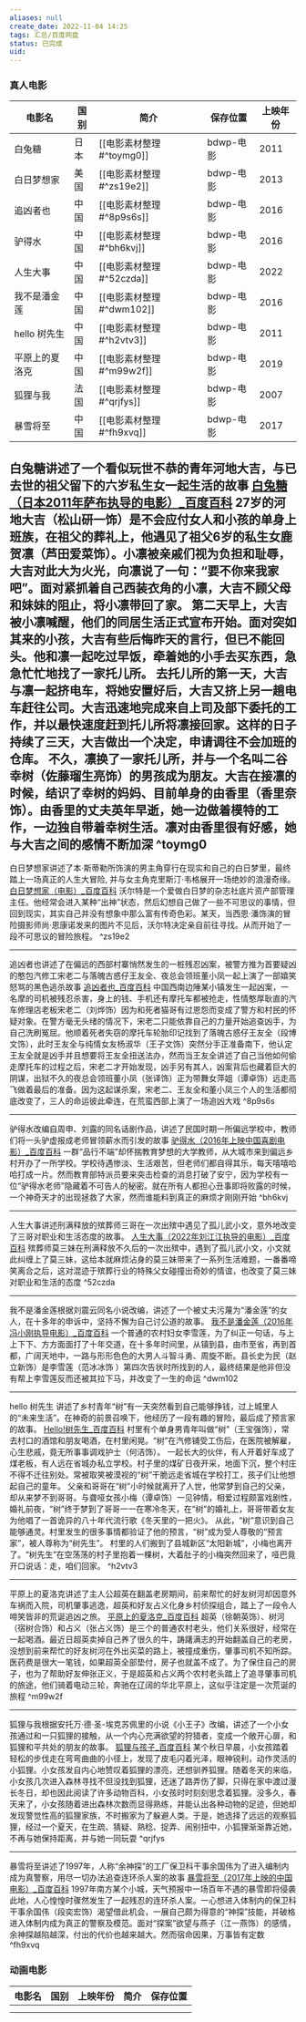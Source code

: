 ```yaml
---
aliases: null
create_date: 2022-11-04 14:25
tags: 汇总/百度网盘
status: 已完成
uid: 
---
```

### 真人电影

| 电影名         | 国别 | 简介                     | 保存位置  | 上映年份 |
| -------------- | ---- | ------------------------ | --------- | -------- |
| 白兔糖         | 日本 | [[电影素材整理#^toymg0]] | bdwp-电影 | 2011     |
| 白日梦想家     | 美国 | [[电影素材整理#^zs19e2]] | bdwp-电影 | 2013     |
| 追凶者也       | 中国 | [[电影素材整理#^8p9s6s]] | bdwp-电影 | 2016     |
| 驴得水         | 中国 | [[电影素材整理#^bh6kvj]] | bdwp-电影 | 2016     |
| 人生大事       | 中国 | [[电影素材整理#^52czda]] | bdwp-电影 | 2022     |
| 我不是潘金莲   | 中国 | [[电影素材整理#^dwm102]] | bdwp-电影 | 2016     |
| hello 树先生   | 中国 | [[电影素材整理#^h2vtv3]] | bdwp-电影 | 2011     |
| 平原上的夏洛克 | 中国 | [[电影素材整理#^m99w2f]] | bdwp-电影 | 2019     |
| 狐狸与我       | 法国 | [[电影素材整理#^qrjfys]] | bdwp-电影 | 2007     |
| 暴雪将至    |   中国   |   [[电影素材整理#^fh9xvq]]                       |   bdwp-电影        |   2017       |

白兔糖讲述了一个看似玩世不恭的青年河地大吉，与已去世的祖父留下的六岁私生女一起生活的故事 [白兔糖（日本2011年萨布执导的电影）_百度百科](https://baike.baidu.com/item/%E7%99%BD%E5%85%94%E7%B3%96/8121293?fr=aladdin)
27岁的河地大吉（松山研一饰）是不会应付女人和小孩的单身上班族，在祖父的葬礼上，他遇见了祖父6岁的私生女鹿贺凛（芦田爱菜饰）。小凛被亲戚们视为负担和耻辱，大吉对此大为火光，向凛说了一句：“要不你来我家吧”。面对紧抓着自己西装衣角的小凛，大吉不顾父母和妹妹的阻止，将小凛带回了家。 第二天早上，大吉被小凛喊醒，他们的同居生活正式宣布开始。面对突如其来的小孩，大吉有些后悔昨天的言行，但已不能回头。他和凛一起吃过早饭，牵着她的小手去买东西，急急忙忙地找了一家托儿所。 去托儿所的第一天，大吉与凛一起挤电车，将她安置好后，大吉又挤上另一趟电车赶往公司。大吉迅速地完成来自上司及部下委托的工作，并以最快速度赶到托儿所将凛接回家。这样的日子持续了三天，大吉做出一个决定，申请调往不会加班的仓库。 不久，凛换了一家托儿所，并与一个名叫二谷幸树（佐藤瑠生亮饰）的男孩成为朋友。大吉在接凛的时候，结识了幸树的妈妈、目前单身的由香里（香里奈饰）。由香里的丈夫英年早逝，她一边做着模特的工作，一边独自带着幸树生活。凛对由香里很有好感，她与大吉之间的感情不断加深
^toymg0
---

白日梦想家讲述了本·斯蒂勒所饰演的男主角穿行在现实和自己的白日梦里，最终踏上一场真正的人生大冒险, 并与女主角克里斯汀·韦格展开一场绝妙的浪漫奇缘。[白日梦想家（电影）_百度百科](https://baike.baidu.com/item/%E7%99%BD%E6%97%A5%E6%A2%A6%E6%83%B3%E5%AE%B6/9867134?fr=aladdin)
沃尔特是一个爱做白日梦的杂志社底片资产部管理主任。他经常会进入某种“出神”状态，然后幻想自己做了一些不可思议的事情，但回到现实，其实自己并没有想象中那么富有传奇色彩。某天，当西恩·潘饰演的冒险摄影师尚·恩康诺发来的图片不见后，沃尔特决定亲自前往寻找。从而开始了一段不可思议的冒险旅程。 ^zs19e2

---
追凶者也讲述了在偏远的西部村寨悄然发生的一桩残忍凶案，被警方推为首要疑凶的憨包汽修工宋老二与落魄古惑仔王友全、夜总会领班董小凤一起上演了一部嬉笑怒骂的黑色逃杀故事
[追凶者也_百度百科](https://baike.baidu.com/item/%E8%BF%BD%E5%87%B6%E8%80%85%E4%B9%9F/16563222?fr=aladdin)
中国西南边陲某小镇发生一起凶案，一名摩的司机被残忍杀害，身上的钱、手机还有摩托车都被抢走，性情憨厚耿直的汽车修理店老板宋老二（刘烨饰）因为和死者猫哥有过恩怨而变成了警方和村民的怀疑对象。在警方毫无头绪的情况下，宋老二只能依靠自己的力量开始追查凶手，为自己洗刷冤屈。他顺着死者失窃的摩托车轮胎印记找到了落魄古惑仔王友全（段博文饰），此时王友全与纯情女友杨淑华（王子文饰）突然分手正准备南下，他认定王友全就是凶手并且想要将王友全扭送法办，然而当王友全讲述了自己当他如何偷走摩托车的过程之后，宋老二才开始发现，凶手另有其人，凶案背后也藏着巨大的阴谋，出狱不久的夜总会领班董小凤（张译饰）正为带舞女萍姐（谭卓饰）远走高飞做着最后的准备。因为这起谋杀案，宋老二、王友全和董小凤三个人的生活都彻底改变了，三人的命运彼此牵连，在荒蛮西部上演了一场追凶大戏 ^8p9s6s

---
驴得水改编自周申、刘露的同名话剧作品，讲述了民国时期一所偏远学校中，教师们将一头驴虚报成老师冒领薪水而引发的故事
[驴得水（2016年上映中国喜剧电影）_百度百科](https://baike.baidu.com/item/%E9%A9%B4%E5%BE%97%E6%B0%B4/14800544?fr=aladdin)
一群“品行不端”却怀揣教育梦想的大学教师，从大城市来到偏远乡村开办了一所学校。学校待遇惨淡、生活艰苦，但老师们都自得其乐，每天嘻嘻哈哈打成一片。然而教育部特派员要来突击检查的消息打破了安宁，因为学校有一位“驴得水老师”隐藏着不可告人的秘密。就在所有人都担心丑事即将败露的时候，一个神奇天才的出现拯救了大家，然而谁能料到真正的麻烦才刚刚开始 ^bh6kvj

---
人生大事讲述刑满释放的殡葬师三哥在一次出殡中遇见了孤儿武小文，意外地改变了三哥对职业和生活态度的故事。
[人生大事（2022年刘江江执导的电影）_百度百科](https://baike.baidu.com/item/%E4%BA%BA%E7%94%9F%E5%A4%A7%E4%BA%8B/54721771?fr=aladdin)
殡葬师莫三妹在刑满释放不久后的一次出殡中，遇到了孤儿武小文，小文就此纠缠上了莫三妹，这给本就麻烦沾身的莫三妹带来了一系列生活难题，一番番啼笑离合之后，这对混迹于殡葬行业的特殊父女碰撞出奇妙的情谊，也改变了莫三妹对职业和生活的态度 ^52czda

---
我不是潘金莲根据刘震云同名小说改编，讲述了一个被丈夫污蔑为“潘金莲”的女人，在十多年的申诉中，坚持不懈为自己讨公道的故事。
[我不是潘金莲（2016年冯小刚执导电影）_百度百科](https://baike.baidu.com/item/%E6%88%91%E4%B8%8D%E6%98%AF%E6%BD%98%E9%87%91%E8%8E%B2/18225544?fr=aladdin)
一个普通的农村妇女李雪莲，为了纠正一句话，与上上下下、方方面面打了十年交道，在十多年时间里，从镇到县，由市至省，再到首都，广阔天地中，一路与形形色色的大男人斗智斗勇、周旋不断。县长史为民（赵立新饰）是李雪莲（范冰冰饰 ）第四次告状时所找到的人，最终结果是他非但没有帮上李雪莲反而还被其拉下马，并改变了一生的命运 ^dwm102

---
hello 树先生 讲述了乡村青年“树”有一天突然看到自己能够挣钱，过上城里人的“未来生活”。在神奇的前景召唤下，他经历了一段有趣的冒险，最后成了预言家的故事。
[Hello!树先生_百度百科](https://baike.baidu.com/item/Hello%21%E6%A0%91%E5%85%88%E7%94%9F/7587083?fromtitle=hello%20%E6%A0%91%E5%85%88%E7%94%9F&fromid=11238867&fr=aladdin)
村里有个单身男青年叫做“树”（王宝强饰），常去村口的酒馆和朋友喝酒，在村里闲晃。“树”在汽修铺受工伤后，在医院被解雇，心生悲戚，竟无所事事调戏护士（何洁饰）。 一起长大的伙伴，有人开着好车成了煤老板，有人远在省城办私立学校。村子里的煤矿日夜开采，地面下沉，整个村庄不得不迁往别处。常被取笑被漠视的“树”干脆远走省城在学校打工，孩子们让他想起自己的童年。 父亲和哥哥在“树”小时候就离开了人世，他常梦到自己的父亲，却从来梦不到哥哥。与聋哑女孩小梅（谭卓饰）一见钟情，相爱过程颇富戏剧性，婚礼前夜，“树”终于梦到了哥哥一一在寒冷冬天，在“树”的婚礼上，哥哥带着女友为他唱了一首诡异的八十年代流行歌《冬天里的一把火》。 从此，“树”意识到自己能够通灵。村里发生的很多事情都验证了他的预言，“树”成为受人尊敬的“预言家”，被人尊称为“树先生”。 村里的人们搬到了县城新区“太阳新城”，小梅也离开了。“树先生”在空荡荡的村子里抱着一棵树，大着肚子的小梅突然回来了，哑巴竟开口说话：走，咱们回家。 ^h2vtv3

---
平原上的夏洛克讲述了主人公超英在翻盖老房期间，前来帮忙的好友树河却因意外车祸而入院，司机肇事逃逸，超英和好友占义化身乡村侦探组合，踏上了一段令人啼笑皆非的荒诞追凶之旅。
[平原上的夏洛克_百度百科](https://baike.baidu.com/item/%E5%B9%B3%E5%8E%9F%E4%B8%8A%E7%9A%84%E5%A4%8F%E6%B4%9B%E5%85%8B?fromModule=lemma_search-box)
超英（徐朝英饰）、树河（宿树合饰）和占义（张占义饰）是三个的普通农村老头，他们关系很好，经常在一起喝酒。最近日超英卖掉自己养了很久的牛，踌躇满志的开始翻盖自己的老房，没想到前来帮忙的好友树河在外出买菜的路上，被撞成重伤，肇事司机不知所踪。医药费是很大一笔钱，如果超英全部垫付，房子也就盖不成了。为了保住自己的房子，也为了帮助好友伸张正义，于是超英和占义两个农村老头踏上了追寻肇事司机的旅途，他们骑着电动三轮，奔驰在辽阔的华北平原上，这似乎注定是一次荒诞的旅程 ^m99w2f

---
狐狸与我根据安托万·德·圣-埃克苏佩里的小说《小王子》改编，讲述了一个小女孩通过和一只狐狸的接触，从一个内心充满欲望的狩猎者，变成一个敞开心扉，和狐狸和平共处的朋友的故事。
[狐狸与孩子_百度百科](https://baike.baidu.com/item/%E7%8B%90%E7%8B%B8%E4%B8%8E%E5%AD%A9%E5%AD%90?fromtitle=%E7%8B%90%E7%8B%B8%E4%B8%8E%E6%88%91&fromid=7299480&fromModule=lemma_search-box)
某个秋日早晨，小女孩踏着轻松的步伐走在弯弯曲曲的小径上，发现了皮毛闪着光泽，眼神锐利，动作灵活的小狐狸。小女孩发自内心地赞叹着狐狸的漂亮，还想驯养狐狸。随着冬天的来临，小女孩几次进入森林寻找不但没找到狐狸，还迷了路弄伤了脚，只得在家中渡过漫长冬日，却也因此阅读了许多动物百科，小女孩时时刻刻思念着狐狸。没多久，春天来了，小女孩随着进出森林次数而显得熟练，并能认出各种动物的足迹，但她却发现警觉性高的狐狸家族，不时搬家为了躲避人类。于是，她选择了远远的观察狐狸，经过一个夏天，在生疏、猜疑、熟稔、捉弄、闹别扭中，小狐狸渐渐靠近她，不再与她保持距离，并与她一同玩耍 ^qrjfys

---
暴雪将至讲述了1997年，人称“余神探”的工厂保卫科干事余国伟为了进入编制内成为真警察，用尽一切办法追查连环杀人案的故事
[暴雪将至（2017年上映的中国电影）_百度百科](https://baike.baidu.com/item/%E6%9A%B4%E9%9B%AA%E5%B0%86%E8%87%B3/19541260?fromModule=lemma_search-box)
1997年南方某个小城，天气预报中一场百年不遇的暴雪即将侵袭此地，人心惶惶时骤然发生了一起残忍的连环杀人案。一心想进入体制内的保卫科干事余国伟（段奕宏饰）渴望借此机会，一展自己颇为得意的“神探”技能，并破格进入体制内成为真正的警察及模范。面对“探案”欲望与燕子（江一燕饰）的感情，余神探越陷越深，付出的代价也越来越大。然而宿命因果，万事皆有定数 ^fh9xvq

### 动画电影

| 电影名 | 国别 | 上映年份 | 简介 | 保存位置 | 
| ------ | ---- | -------- | ---- | -------- |
|        |      |          |      |          |
|        |      |          |      |          |